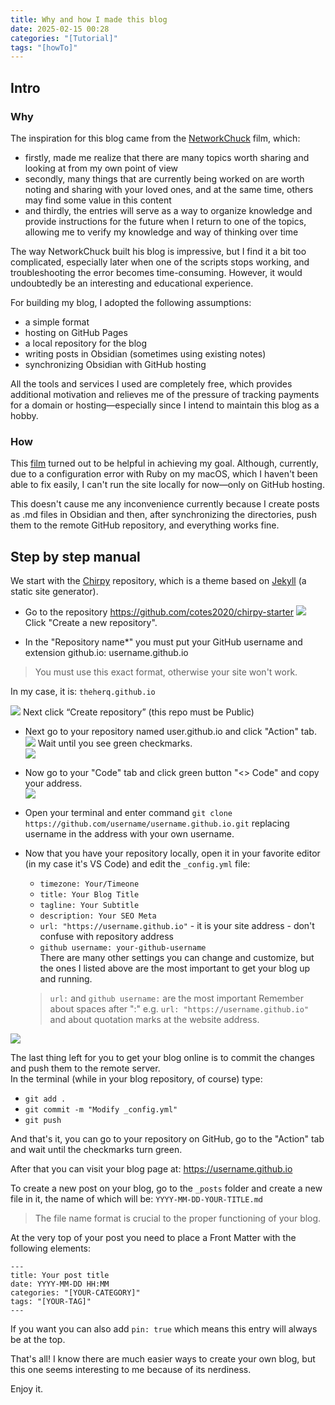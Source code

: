 ```yaml
---
title: Why and how I made this blog
date: 2025-02-15 00:28
categories: "[Tutorial]"
tags: "[howTo]"
---
```


## Intro  

### Why  
The inspiration for this blog came from the [NetworkChuck](https://www.youtube.com/watch?v=dnE7c0ELEH8&t=0000s) film, which:

- firstly, made me realize that there are many topics worth sharing and looking at from my own point of view  
- secondly, many things that are currently being worked on are worth noting and sharing with your loved ones, and at the same time, others may find some value in this content  
- and thirdly, the entries will serve as a way to organize knowledge and provide instructions for the future when I return to one of the topics, allowing me to verify my knowledge and way of thinking over time  

The way NetworkChuck built his blog is impressive, but I find it a bit too complicated, especially later when one of the scripts stops working, and troubleshooting the error becomes time-consuming. However, it would undoubtedly be an interesting and educational experience.  

For building my blog, I adopted the following assumptions:  

- a simple format  
- hosting on GitHub Pages  
- a local repository for the blog  
- writing posts in Obsidian (sometimes using existing notes)  
- synchronizing Obsidian with GitHub hosting  

All the tools and services I used are completely free, which provides additional motivation and relieves me of the pressure of tracking payments for a domain or hosting—especially since I intend to maintain this blog as a hobby.  

### How  
This [film](https://www.youtube.com/watch?v=m1RYsmOMPLs&t=0s) turned out to be helpful in achieving my goal. Although, currently, due to a configuration error with Ruby on my macOS, which I haven't been able to fix easily, I can't run the site locally for now—only on GitHub hosting.  

This doesn't cause me any inconvenience currently because I create posts as .md files in Obsidian and then, after synchronizing the directories, push them to the remote GitHub repository, and everything works fine.  

## Step by step manual  

We start with the [Chirpy](https://github.com/cotes2020?tab=repositories) repository, which is a theme based on [Jekyll](https://jekyllrb.com/) (a static site generator).  
- Go to the repository https://github.com/cotes2020/chirpy-starter 
![](media/chirpy1.png)
Click "Create a new repository".  

- In the "Repository name*" you must put your GitHub username and extension github.io: username.github.io  

> You must use this exact format, otherwise your site won't work. 

In my case, it is: `theherq.github.io`  

![](media/chirpy2.png)
Next click “Create repository” (this repo must be Public)    
- Next go to your repository named user.github.io and click "Action" tab.  
![](media/myrepo1.png)
Wait until you see green checkmarks.   
![](media/myrepo2.png)

- Now go to your "Code" tab and click green button "<> Code" and copy your address.  
![](media/myrepo3.png)

- Open your terminal and enter command `git clone https://github.com/username/username.github.io.git` replacing username in the address with your own username.  
- Now that you have your repository locally, open it in your favorite editor (in my case it's VS Code) and edit the `_config.yml` file:   
	- `timezone: Your/Timeone`   
	- `title: Your Blog Title`  
	- `tagline: Your Subtitle`  
	- `description: Your SEO Meta`  
	- `url: "https://username.github.io"` - it is your site address - don't confuse with repository address  
	- `github username: your-github-username`  
	There are many other settings you can change and customize, but the ones I listed above are the most important to get your blog up and running.  
	
	> `url:` and `github username:` are the most important
	> Remember about spaces after ":" e.g. `url: "https://username.github.io"` and about quotation marks at the website address.  
	
![](media/config1.png) 

The last thing left for you to get your blog online is to commit the changes and push them to the remote server.  
In the terminal (while in your blog repository, of course) type:  
- `git add .`  
- `git commit -m "Modify _config.yml"`  
- `git push`     

And that's it, you can go to your repository on GitHub, go to the "Action" tab and wait until the checkmarks turn green.  

After that you can visit your blog page at: https://username.github.io  

To create a new post on your blog, go to the `_posts` folder and create a new file in it, the name of which will be: `YYYY-MM-DD-YOUR-TITLE.md`   
> The file name format is crucial to the proper functioning of your blog.

At the very top of your post you need to place a Front Matter with the following elements:
```
---
title: Your post title
date: YYYY-MM-DD HH:MM
categories: "[YOUR-CATEGORY]"
tags: "[YOUR-TAG]"
---
```
If you want you can also add `pin: true` which means this entry will always be at the top.  

That's all!
I know there are much easier ways to create your own blog, but this one seems interesting to me because of its nerdiness.  

Enjoy it.  